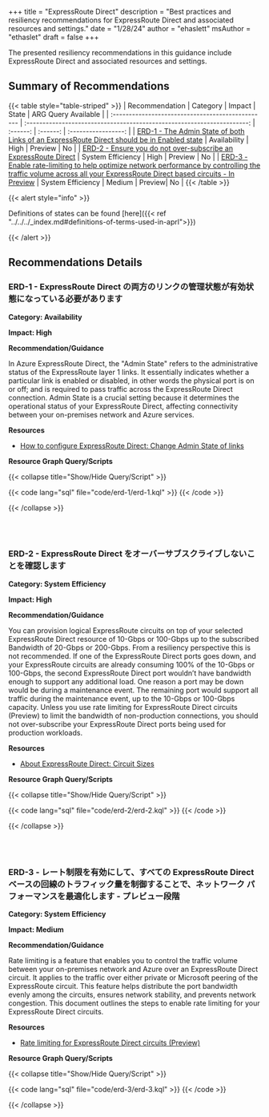 +++
title = "ExpressRoute Direct"
description = "Best practices and resiliency recommendations for ExpressRoute Direct and associated resources and settings."
date = "1/28/24"
author = "ehaslett"
msAuthor = "ethaslet"
draft = false
+++

The presented resiliency recommendations in this guidance include ExpressRoute Direct and associated resources and settings.

## Summary of Recommendations

{{< table style="table-striped" >}}
| Recommendation | Category | Impact | State | ARG Query Available |
| :------------------------------------------------ | :---------------------------------------------------------------------: | :------: | :------: | :-----------------: |
| [ERD-1 - The Admin State of both Links of an ExpressRoute Direct should be in Enabled state](#erd-1---the-admin-state-of-both-links-of-an-expressroute-direct-should-be-in-enabled-state) | Availability | High | Preview | No |
| [ERD-2 - Ensure you do not over-subscribe an ExpressRoute Direct](#erd-2---ensure-you-do-not-over-subscribe-an-expressroute-direct) | System Efficiency | High | Preview | No |
| [ERD-3 - Enable rate-limiting to help optimize network performance by controlling the traffic volume across all your ExpressRoute Direct based circuits - In Preview](#erd-3---enable-rate-limiting-to-help-optimize-network-performance-by-controlling-the-traffic-volume-across-all-your-expressroute-direct-based-circuits---in-preview) | System Efficiency | Medium | Preview| No |
{{< /table >}}

{{< alert style="info" >}}

Definitions of states can be found [here]({{< ref "../../../_index.md#definitions-of-terms-used-in-aprl">}})

{{< /alert >}}

## Recommendations Details

### ERD-1 - ExpressRoute Direct の両方のリンクの管理状態が有効状態になっている必要があります

**Category: Availability**

**Impact: High**

**Recommendation/Guidance**

In Azure ExpressRoute Direct, the "Admin State" refers to the administrative status of the ExpressRoute layer 1 links. It essentially indicates whether a particular link is enabled or disabled, in other words the physical port is on or off; and is required to pass traffic across the ExpressRoute Direct connection. Admin State is a crucial setting because it determines the operational status of your ExpressRoute Direct, affecting connectivity between your on-premises network and Azure services.

**Resources**

- [How to configure ExpressRoute Direct: Change Admin State of links](https://learn.microsoft.com/ja-jp/azure/expressroute/expressroute-howto-erdirect#state)

**Resource Graph Query/Scripts**

{{< collapse title="Show/Hide Query/Script" >}}

{{< code lang="sql" file="code/erd-1/erd-1.kql" >}} {{< /code >}}

{{< /collapse >}}

<br><br>

### ERD-2 - ExpressRoute Direct をオーバーサブスクライブしないことを確認します

**Category: System Efficiency**

**Impact: High**

**Recommendation/Guidance**

You can provision logical ExpressRoute circuits on top of your selected ExpressRoute Direct resource of 10-Gbps or 100-Gbps up to the subscribed Bandwidth of 20-Gbps or 200-Gbps. From a resiliency perspective this is not recommended. If one of the ExpressRoute Direct ports goes down, and your ExpressRoute circuits are already consuming 100% of the 10-Gbps or 100-Gbps, the second ExpressRoute Direct port wouldn’t have bandwidth enough to support any additional load. One reason a port may be down would be during a maintenance event. The remaining port would support all traffic during the maintenance event, up to the 10-Gbps or 100-Gbps capacity. Unless you use rate limiting for ExpressRoute Direct circuits (Preview) to limit the bandwidth of non-production connections, you should not over-subscribe your ExpressRoute Direct ports being used for production workloads.

**Resources**

- [About ExpressRoute Direct: Circuit Sizes](https://learn.microsoft.com/ja-jp/azure/expressroute/expressroute-erdirect-about?source=recommendations#circuit-sizes)

**Resource Graph Query/Scripts**

{{< collapse title="Show/Hide Query/Script" >}}

{{< code lang="sql" file="code/erd-2/erd-2.kql" >}} {{< /code >}}

{{< /collapse >}}

<br><br>

### ERD-3 - レート制限を有効にして、すべての ExpressRoute Direct ベースの回線のトラフィック量を制御することで、ネットワーク パフォーマンスを最適化します - プレビュー段階


**Category: System Efficiency**

**Impact: Medium**

**Recommendation/Guidance**

Rate limiting is a feature that enables you to control the traffic volume between your on-premises network and Azure over an ExpressRoute Direct circuit. It applies to the traffic over either private or Microsoft peering of the ExpressRoute circuit. This feature helps distribute the port bandwidth evenly among the circuits, ensures network stability, and prevents network congestion. This document outlines the steps to enable rate limiting for your ExpressRoute Direct circuits.

**Resources**

- [Rate limiting for ExpressRoute Direct circuits (Preview)](https://learn.microsoft.com/ja-jp/azure/expressroute/rate-limit)

**Resource Graph Query/Scripts**

{{< collapse title="Show/Hide Query/Script" >}}

{{< code lang="sql" file="code/erd-3/erd-3.kql" >}} {{< /code >}}

{{< /collapse >}}

<br><br>
